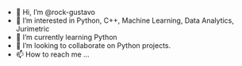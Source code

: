 - 👋 Hi, I’m @rock-gustavo
- 👀 I’m interested in Python, C++, Machine Learning, Data Analytics, Jurimetric
- 🌱 I’m currently learning Python
- 💞️ I’m looking to collaborate on Python projects.
- 📫 How to reach me ...

<!---
rock-gustavo/rock-gustavo is a ✨ special ✨ repository because its `README.md` (this file) appears on your GitHub profile.
You can click the Preview link to take a look at your changes.
--->
